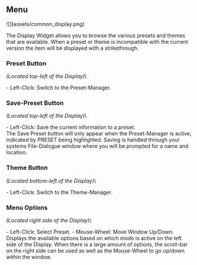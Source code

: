 <h2 class="txt-purple">Menu</h2>
<div class="image">
![](assets/common_display.png)
</div>

The Display Widget allows you to browse the various presets and themes that are available. When
a preset or theme is incompatible with the current version the item will be displayed with a 
strikethrough.

### Preset Button
<span class="location">*(Located top-left of the Display)*</span>\
<div class="block controls bg-dark-2">
- <span class="item">Left-Click:</span> Switch to the Preset-Manager.
</div>
<span class="spacer"/>

### Save-Preset Button
<span class="location">*(Located top-left of the Display)*</span>\
<div class="block controls bg-dark-2">
- <span class="item">Left-Click:</span> Save the current information to a preset.
</div>
The Save Preset button will only appear when the Preset-Manager is active, indicated by PRESET being
highlighted. Saving is handled through your systems File-Dialogue window where you will be prompted
for a name and location.
<div class="pb"></div>

### Theme Button
<span class="location">*(Located bottom-left of the Display)*</span>\
<div class="block controls bg-dark-2">
- <span class="item">Left-Click:</span> Switch to the Theme-Manager.
</div>
<span class="spacer"/>

### Menu Options
<span class="location">*(Located right side of the Display)*</span>\
<div class="block controls bg-dark-2">
- <span class="item">Left-Click:</span> Select Preset.
- <span class="item">Mouse-Wheel:</span> Move Window Up/Down.
</div>
Displays the available options based on which mode is active on the left side of the Display.
When there is a large amount of options, the scroll-bar on the right side can be used as well as 
the Mouse-Wheel to go up/down within the window.
<div class="pb"></div>
